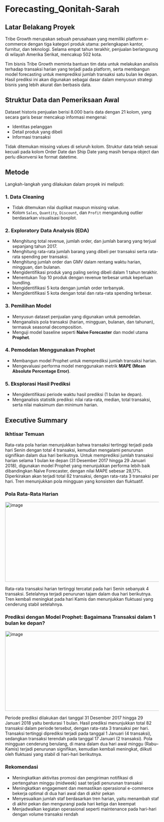 # Forecasting_Qonitah-Sarah

## Latar Belakang Proyek
Tribe Growth merupakan sebuah perusahaan yang memiliki platform e-commerce dengan tiga kategori produk utama: perlengkapan kantor, furnitur, dan teknologi. Selama empat tahun terakhir, penjualan berlangsung di wilayah Amerika Serikat, mencakup 502 kota.

Tim bisnis Tribe Growth meminta bantuan tim data untuk melakukan analisis terhadap transaksi harian yang terjadi pada platform, serta membangun model forecasting untuk memprediksi jumlah transaksi satu bulan ke depan. Hasil prediksi ini akan digunakan sebagai dasar dalam menyusun strategi bisnis yang lebih akurat dan berbasis data.

## Struktur Data dan Pemeriksaan Awal
Dataset historis penjualan berisi 8.000 baris data dengan 21 kolom, yang secara garis besar mencakup informasi mengenai:
- Identitas pelanggan
- Detail produk yang dibeli
- Informasi transaksi

Tidak ditemukan missing values di seluruh kolom. Struktur data telah sesuai kecuali pada kolom Order Date dan Ship Date yang masih berupa object dan perlu dikonversi ke format datetime.

##  Metode
Langkah-langkah yang dilakukan dalam proyek ini meliputi:
### 1. Data Cleaning
- Tidak ditemukan nilai duplikat maupun missing value.
- Kolom `Sales`, `Quantity`, `Discount`, dan `Profit` mengandung outlier berdasarkan visualisasi boxplot.

### 2. Exploratory Data Analysis (EDA)
- Menghitung total revenue, jumlah order, dan jumlah barang yang terjual sepanjang tahun 2017.
- Menghitung rata-rata jumlah barang yang dibeli per transaksi serta rata-rata spending per transaksi.
- Menghitung jumlah order dan GMV dalam rentang waktu harian, mingguan, dan bulanan.
- Mengidentifikasi produk yang paling sering dibeli dalam 1 tahun terakhir.
- Menentukan Top 10 produk dengan revenue terbesar untuk keperluan bundling.
- Mengidentifikasi 5 kota dengan jumlah order terbanyak.
- Mengidentifikasi 5 kota dengan total dan rata-rata spending terbesar.

### 3. Pemilihan Model
- Menyusun dataset penjualan yang digunakan untuk pemodelan.
- Menganalisis pola transaksi (harian, mingguan, bulanan, dan tahunan), termasuk seasonal decomposition.
- Menguji model baseline seperti **Naïve Forecaster** dan model utama **Prophet**.

### 4. Pemodelan Menggunakan Prophet
- Membangun model Prophet untuk memprediksi jumlah transaksi harian.
- Mengevaluasi performa model menggunakan metrik **MAPE (Mean Absolute Percentage Error)**.

### 5. Eksplorasi Hasil Prediksi
- Mengidentifikasi periode waktu hasil prediksi (1 bulan ke depan).
- Menganalisis statistik prediksi: nilai rata-rata, median, total transaksi, serta nilai maksimum dan minimum harian.

## Executive Summary
### Ikhtisar Temuan
Rata-rata pola harian menunjukkan bahwa transaksi tertinggi terjadi pada hari Senin dengan total 4 transaksi, kemudian mengalami penurunan signifikan dalam dua hari berikutnya. Untuk memprediksi jumlah transaksi harian selama 1 bulan ke depan (31 Desember 2017 hingga 29 Januari 2018), digunakan model Prophet yang menunjukkan performa lebih baik dibandingkan Naïve Forecaster, dengan nilai MAPE sebesar 28,17%. Diperkirakan akan terjadi total 82 transaksi, dengan rata-rata 3 transaksi per hari. Tren menunjukkan pola mingguan yang konsisten dan fluktuatif.

### Pola Rata-Rata Harian
<img width="975" height="261" alt="image" src="https://github.com/user-attachments/assets/5aab78f5-e239-4515-8684-37a5e62f5ffb" />

Rata-rata transaksi harian tertinggi tercatat pada hari Senin sebanyak 4 transaksi. Setelahnya terjadi penurunan tajam dalam dua hari berikutnya. Tren kembali meningkat pada hari Kamis dan menunjukkan fluktuasi yang cenderung stabil setelahnya.

### Prediksi dengan Model Prophet: Bagaimana Transaksi dalam 1 bulan ke depan?
<img width="975" height="261" alt="image" src="https://github.com/user-attachments/assets/977c089e-5391-48f8-853e-28182bae93ac" />

Periode prediksi dilakukan dari tanggal 31 Desember 2017 hingga 29 Januari 2018 yaitu berdurasi 1 bulan. Hasil prediksi menunjukkan total 82 transaksi dalam periode tersebut, dengan rata-rata 3 transaksi per hari. Transaksi tertinggi diprediksi terjadi pada tanggal 1 Januari (4 transaksi), sedangkan transaksi terendah pada tanggal 17 Januari (2 transaksi). Pola mingguan cenderung berulang, di mana dalam dua hari awal minggu (Rabu–Kamis) terjadi penurunan signifikan, kemudian kembali meningkat, diikuti oleh fluktuasi yang stabil di hari-hari berikutnya.

### Rekomendasi
- Meningkatkan aktivitas promosi dan pengiriman notifikasi di pertengahan minggu (midweek) saat terjadi penurunan transaksi
- Meningkatkan engagement dan memastikan operasional e-commerce bekerja optimal di dua hari awal dan di akhir pekan
- Menyesuaikan jumlah staf berdasarkan tren harian, yaitu menambah staf di akhir pekan dan mengurangi pada hari ketiga dan keempat
- Menjadwalkan kegiatan operasional seperti maintenance pada hari-hari dengan volume transaksi rendah
